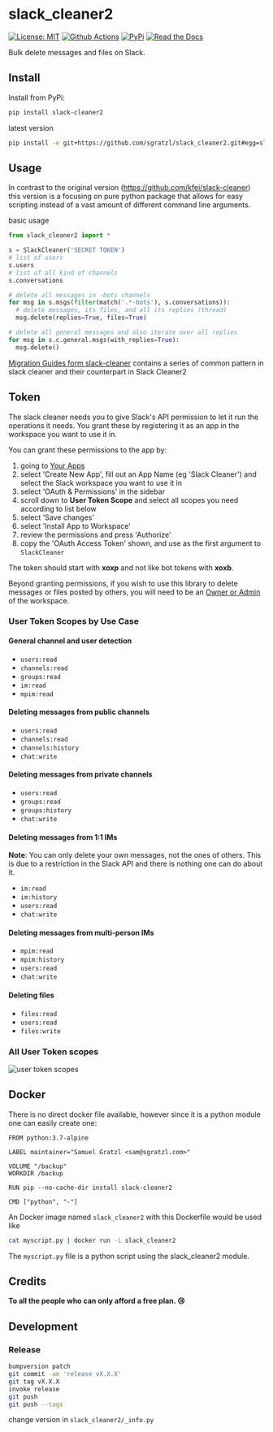 # slack_cleaner2

[![License: MIT][mit-image]][mit-url] [![Github Actions][github-actions-image]][github-actions-url] [![PyPi][pypi-image]][pypi-url] [![Read the Docs][docs-image]][docs-url]

Bulk delete messages and files on Slack.

## Install

Install from PyPi:

```sh
pip install slack-cleaner2
```

latest version

```sh
pip install -e git+https://github.com/sgratzl/slack_cleaner2.git#egg=slack_cleaner2
```

## Usage

In contrast to the original version (https://github.com/kfei/slack-cleaner) this version is a focusing on pure python package that allows for easy scripting instead of a vast amount of different command line arguments.

basic usage

```python
from slack_cleaner2 import *

s = SlackCleaner('SECRET TOKEN')
# list of users
s.users
# list of all kind of channels
s.conversations

# delete all messages in -bots channels
for msg in s.msgs(filter(match('.*-bots'), s.conversations)):
  # delete messages, its files, and all its replies (thread)
  msg.delete(replies=True, files=True)

# delete all general messages and also iterate over all replies
for msg in s.c.general.msgs(with_replies=True):
  msg.delete()
```

[Migration Guides form slack-cleaner](https://github.com/sgratzl/slack-cleaner/issues/79) contains a series of common pattern in slack cleaner and their counterpart in Slack Cleaner2

## Token

The slack cleaner needs you to give Slack's API permission to let it run the
operations it needs. You grant these by registering it as an app in the
workspace you want to use it in.

You can grant these permissions to the app by:

1. going to [Your Apps](https://api.slack.com/apps)
1. select 'Create New App', fill out an App Name (eg 'Slack Cleaner') and
   select the Slack workspace you want to use it in
1. select 'OAuth & Permissions' in the sidebar
1. scroll down to **User Token Scope** and select all scopes you need according to list below
1. select 'Save changes'
1. select 'Install App to Workspace'
1. review the permissions and press 'Authorize'
1. copy the 'OAuth Access Token' shown, and use as the first argument to `SlackCleaner`

The token should start with **xoxp** and not like bot tokens with **xoxb**.

Beyond granting permissions, if you wish to use this library to delete
messages or files posted by others, you will need to be an [Owner or
Admin](https://get.slack.help/hc/en-us/articles/218124397-Change-a-member-s-role) of the workspace.

### User Token Scopes by Use Case

#### General channel and user detection

-   `users:read`
-   `channels:read`
-   `groups:read`
-   `im:read`
-   `mpim:read`

#### Deleting messages from public channels

-   `users:read`
-   `channels:read`
-   `channels:history`
-   `chat:write`

#### Deleting messages from private channels

-   `users:read`
-   `groups:read`
-   `groups:history`
-   `chat:write`

#### Deleting messages from 1:1 IMs

**Note**: You can only delete your own messages, not the ones of others. This is due to a restriction in the Slack API and there is nothing one can do about it.

-   `im:read`
-   `im:history`
-   `users:read`
-   `chat:write`

#### Deleting messages from multi-person IMs

-   `mpim:read`
-   `mpim:history`
-   `users:read`
-   `chat:write`

#### Deleting files

-   `files:read`
-   `users:read`
-   `files:write`

### All User Token scopes

![user token scopes](https://user-images.githubusercontent.com/4129778/81291893-f20b9580-906a-11ea-80a8-f19f3e6878e9.png)

## Docker

There is no direct docker file available, however since it is a python module one can easily create one:

```
FROM python:3.7-alpine

LABEL maintainer="Samuel Gratzl <sam@sgratzl.com>"

VOLUME "/backup"
WORKDIR /backup

RUN pip --no-cache-dir install slack-cleaner2

CMD ["python", "-"]
```

An Docker image named `slack_cleaner2` with this Dockerfile would be used like

```sh
cat myscript.py | docker run -i slack_cleaner2
```

The `myscript.py` file is a python script using the slack_cleaner2 module.

## Credits

**To all the people who can only afford a free plan. :cry:**

## Development

### Release

```sh
bumpversion patch
git commit -am 'release vX.X.X'
git tag vX.X.X
invoke release
git push
git push --tags
```

change version in `slack_cleaner2/_info.py`

[mit-image]: https://img.shields.io/badge/License-MIT-yellow.svg
[mit-url]: https://opensource.org/licenses/MIT
[github-actions-image]: https://github.com/sgratzl/slack_cleaner2/workflows/python/badge.svg
[github-actions-url]: https://github.com/sgratzl/slack_cleaner2/actions
[pypi-image]: https://img.shields.io/pypi/v/slack_cleaner2
[pypi-url]: https://pypi.python.org/pypi/slack_cleaner2/
[docs-image]: https://readthedocs.org/projects/slack-cleaner2/badge/?version=latest
[docs-url]: https://slack-cleaner2.readthedocs.io/en/latest/?badge=latest
